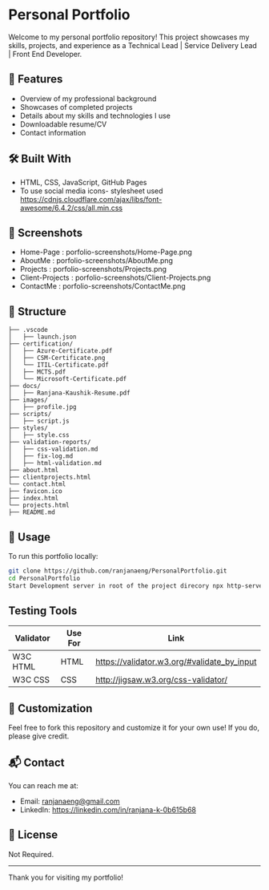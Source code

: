 
# Personal Portfolio

Welcome to my personal portfolio repository! This project showcases my skills, projects, and experience as a Technical Lead | Service Delivery Lead | Front End Developer. 

## 🚀 Features

- Overview of my professional background
- Showcases of completed projects
- Details about my skills and technologies I use
- Downloadable resume/CV
- Contact information

## 🛠️ Built With

- HTML, CSS, JavaScript, GitHub Pages
- To use social media icons- stylesheet used https://cdnjs.cloudflare.com/ajax/libs/font-awesome/6.4.2/css/all.min.css

## 📸 Screenshots
- Home-Page : porfolio-screenshots/Home-Page.png
- AboutMe : porfolio-screenshots/AboutMe.png
- Projects : porfolio-screenshots/Projects.png
- Client-Projects : porfolio-screenshots/Client-Projects.png
- ContactMe : porfolio-screenshots/ContactMe.png

## 📂 Structure

```
├── .vscode
│   ├── launch.json
├── certification/
│   ├── Azure-Certificate.pdf
│   ├── CSM-Certificate.png
│   └── ITIL-Certificate.pdf
│   ├── MCTS.pdf
│   └── Microsoft-Certificate.pdf
├── docs/
│   ├── Ranjana-Kaushik-Resume.pdf   
├── images/
│   ├── profile.jpg
├── scripts/
│   ├── script.js
├── styles/
│   ├── style.css
├── validation-reports/
│   ├── css-validation.md
│   ├── fix-log.md
│   ├── html-validation.md
├── about.html
├── clientprojects.html
└── contact.html
├── favicon.ico
├── index.html
└── projects.html
├── README.md

```

## 📝 Usage

To run this portfolio locally:

```bash
git clone https://github.com/ranjanaeng/PersonalPortfolio.git
cd PersonalPortfolio
Start Development server in root of the project direcory npx http-server -p 8080
```

## Testing Tools

| Validator           | Use For |  Link                                           |
|---------------------|---------|-------------------------------------------------|
| W3C HTML            | HTML    |   https://validator.w3.org/#validate_by_input   |
| W3C CSS             | CSS     | http://jigsaw.w3.org/css-validator/             |


## 🎨 Customization

Feel free to fork this repository and customize it for your own use! If you do, please give credit.

## 📬 Contact

You can reach me at:  
- Email: ranjanaeng@gmail.com
- LinkedIn: https://linkedin.com/in/ranjana-k-0b615b68


## 📄 License

Not Required.

---

Thank you for visiting my portfolio!
